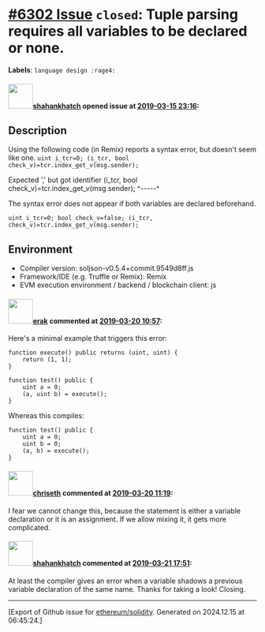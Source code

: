 # [\#6302 Issue](https://github.com/ethereum/solidity/issues/6302) `closed`: Tuple parsing requires all variables to be declared or none.
**Labels**: `language design :rage4:`


#### <img src="https://avatars.githubusercontent.com/u/14043935?u=e7eb29453d48fa1b94ce9c41606a0230fc5b4d7a&v=4" width="50">[shahankhatch](https://github.com/shahankhatch) opened issue at [2019-03-15 23:16](https://github.com/ethereum/solidity/issues/6302):


## Description

Using the following code (in Remix) reports a syntax error, but doesn't seem like one.
`uint i_tcr=0;
(i_tcr, bool check_v)=tcr.index_get_v(msg.sender);`

Expected ',' but got identifier
(i_tcr, bool check_v)=tcr.index_get_v(msg.sender);
              ^-----^

The syntax error does not appear if both variables are declared beforehand.

`uint i_tcr=0;
bool check_v=false;
(i_tcr, check_v)=tcr.index_get_v(msg.sender);`

## Environment

- Compiler version: soljson-v0.5.4+commit.9549d8ff.js
- Framework/IDE (e.g. Truffle or Remix): Remix
- EVM execution environment / backend / blockchain client: js


#### <img src="https://avatars.githubusercontent.com/u/20012009?u=61e903cf16bc5f3353db1d571401e2e71b6f61ed&v=4" width="50">[erak](https://github.com/erak) commented at [2019-03-20 10:57](https://github.com/ethereum/solidity/issues/6302#issuecomment-474781826):

Here's a minimal example that triggers this error:
```
function execute() public returns (uint, uint) {
    return (1, 1);
}
    
function test() public {
    uint a = 0;
    (a, uint b) = execute();
}
```
Whereas this compiles:
```
function test() public {
    uint a = 0;
    uint b = 0;
    (a, b) = execute();
}
```

#### <img src="https://avatars.githubusercontent.com/u/9073706?v=4" width="50">[chriseth](https://github.com/chriseth) commented at [2019-03-20 11:19](https://github.com/ethereum/solidity/issues/6302#issuecomment-474788320):

I fear we cannot change this, because the statement is either a variable declaration or it is an assignment. If we allow mixing it, it gets more complicated.

#### <img src="https://avatars.githubusercontent.com/u/14043935?u=e7eb29453d48fa1b94ce9c41606a0230fc5b4d7a&v=4" width="50">[shahankhatch](https://github.com/shahankhatch) commented at [2019-03-21 17:51](https://github.com/ethereum/solidity/issues/6302#issuecomment-475336663):

At least the compiler gives an error when a variable shadows a previous variable declaration of the same name. 
Thanks for taking a look!
Closing.


-------------------------------------------------------------------------------



[Export of Github issue for [ethereum/solidity](https://github.com/ethereum/solidity). Generated on 2024.12.15 at 06:45:24.]
